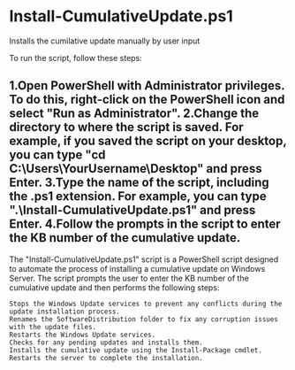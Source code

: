# Install-CumulativeUpdate.ps1
Installs the cumilative update manually by user input

To run the script, follow these steps:

1.Open PowerShell with Administrator privileges. To do this, right-click on the PowerShell icon and select "Run as Administrator".
2.Change the directory to where the script is saved. For example, if you saved the script on your desktop, you can type "cd C:\Users\YourUsername\Desktop" and press Enter.
3.Type the name of the script, including the .ps1 extension. For example, you can type ".\Install-CumulativeUpdate.ps1" and press Enter.
4.Follow the prompts in the script to enter the KB number of the cumulative update.
--------------------------------------------------------------------------------------------------------------------
The "Install-CumulativeUpdate.ps1" script is a PowerShell script designed to automate the process of installing a cumulative update on Windows Server. The script prompts the user to enter the KB number of the cumulative update and then performs the following steps:

    Stops the Windows Update services to prevent any conflicts during the update installation process.
    Renames the SoftwareDistribution folder to fix any corruption issues with the update files.
    Restarts the Windows Update services.
    Checks for any pending updates and installs them.
    Installs the cumulative update using the Install-Package cmdlet.
    Restarts the server to complete the installation.
